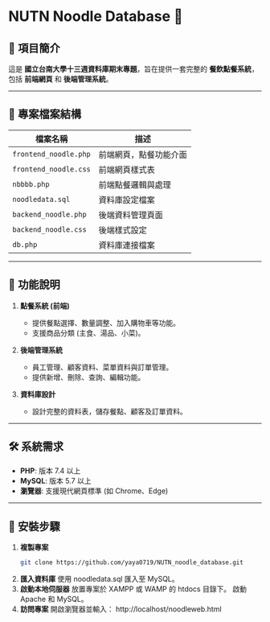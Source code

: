 # NUTN Noodle Database 🍜

## 📌 項目簡介
這是 **國立台南大學十三週資料庫期末專題**，旨在提供一套完整的 **餐飲點餐系統**，包括 **前端網頁** 和 **後端管理系統**。

---

## 📂 專案檔案結構
| 檔案名稱             | 描述                           |
|----------------------|--------------------------------|
| `frontend_noodle.php`| 前端網頁，點餐功能介面         |
| `frontend_noodle.css`| 前端網頁樣式表                 |
| `nbbbb.php`          | 前端點餐邏輯與處理             |
| `noodledata.sql`     | 資料庫設定檔案                 |
| `backend_noodle.php` | 後端資料管理頁面               |
| `backend_noodle.css` | 後端樣式設定                   |
| `db.php`             | 資料庫連接檔案                 |
---

## 🚀 功能說明

1. **點餐系統 (前端)**
   - 提供餐點選擇、數量調整、加入購物車等功能。
   - 支援商品分類 (主食、湯品、小菜)。

2. **後端管理系統**
   - 員工管理、顧客資料、菜單資料與訂單管理。
   - 提供新增、刪除、查詢、編輯功能。

3. **資料庫設計**
   - 設計完整的資料表，儲存餐點、顧客及訂單資料。

---

## 🛠️ 系統需求
- **PHP**: 版本 7.4 以上
- **MySQL**: 版本 5.7 以上
- **瀏覽器**: 支援現代網頁標準 (如 Chrome、Edge)

---

## 🔧 安裝步驟

1. **複製專案**
   ```bash
   git clone https://github.com/yaya0719/NUTN_noodle_database.git
2. **匯入資料庫**
   使用 noodledata.sql 匯入至 MySQL。
3. **啟動本地伺服器**
  放置專案於 XAMPP 或 WAMP 的 htdocs 目錄下。
  啟動 Apache 和 MySQL。
4. **訪問專案**
  開啟瀏覽器並輸入：
  http://localhost/noodleweb.html
